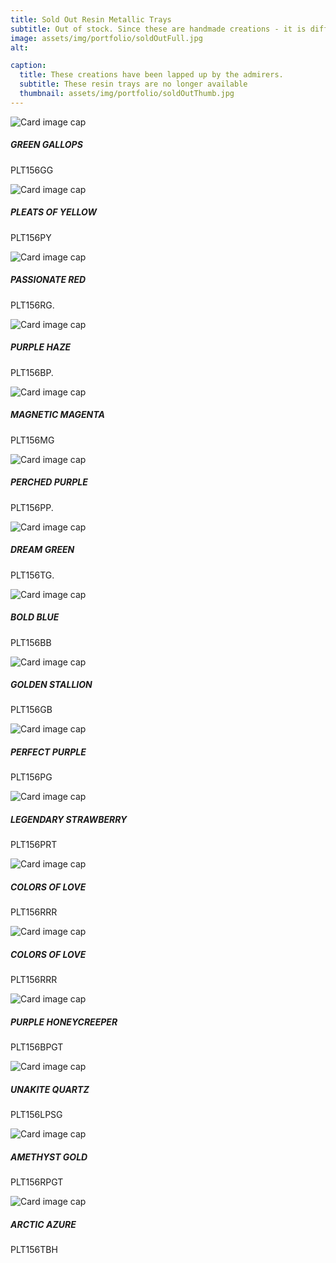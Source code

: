 ```yaml
---
title: Sold Out Resin Metallic Trays
subtitle: Out of stock. Since these are handmade creations - it is difficult to replicate the exact one.
image: assets/img/portfolio/soldOutFull.jpg
alt: 

caption:
  title: These creations have been lapped up by the admirers.
  subtitle: These resin trays are no longer available
  thumbnail: assets/img/portfolio/soldOutThumb.jpg
---
```



<div class="row">
      <div class="col-md-4">
         <div class="card mb-4">
            <img class="card-img-top text-white bg-dark" src="assets/img/portfolio/01-thumbnail.jpg" alt="Card image cap">
            <div class="card-body">
               <h5 class="card-title">GREEN GALLOPS</h5>
               <p class="card-text">PLT156GG</p>
            </div>
         </div>
      </div>
      <div class="col-md-4">
         <div class="card mb-4 text-white bg-dark">
            <img class="card-img-top" src="assets/img/portfolio/02-thumbnail.jpg" alt="Card image cap">
            <div class="card-body">
               <h5 class="card-title">PLEATS OF YELLOW</h5>
               <p class="card-text">PLT156PY</p>
            </div>
         </div>
      </div>
      <div class="col-md-4">
         <div class="card mb-4 text-white bg-dark">
            <img class="card-img-top" src="assets/img/portfolio/05-thumbnail.jpg" alt="Card image cap">
            <div class="card-body">
               <h5 class="card-title">PASSIONATE RED</h5>
               <p class="card-text">PLT156RG.</p>   
            </div>
         </div>
      </div>
      <div class="col-md-4">
         <div class="card mb-4 text-white bg-dark">
            <img class="card-img-top" src="assets/img/portfolio/06-thumbnail.jpg" alt="Card image cap">
            <div class="card-body">
               <h5 class="card-title">PURPLE HAZE</h5>  
               <p class="card-text">PLT156BP.</p>  
            </div>
         </div>
      </div>
       <div class="col-md-4">
         <div class="card mb-4 text-white bg-dark">
            <img class="card-img-top" src="assets/img/portfolio/plt156mg_thumb.png" alt="Card image cap">
            <div class="card-body">
               <h5 class="card-title">MAGNETIC MAGENTA</h5>
                <p class="card-text">PLT156MG</p>    
            </div>
         </div>
      </div>
       <div class="col-md-4">
         <div class="card mb-4 text-white bg-dark">
            <img class="card-img-top" src="assets/img/portfolio/PERCHED_PURPLE_THUMB.JPG" alt="Card image cap">
            <div class="card-body">
               <h5 class="card-title">PERCHED PURPLE</h5>
                <p class="card-text">PLT156PP.</p>    
            </div>
         </div>
      </div>
      <div class="col-md-4">
         <div class="card mb-4 text-white bg-dark">
            <img class="card-img-top" src="assets/img/portfolio/dream_green_thumb.JPG" alt="Card image cap">
            <div class="card-body">
               <h5 class="card-title">DREAM GREEN</h5>
                <p class="card-text">PLT156TG.</p>    
            </div>
         </div>
      </div>
       <div class="col-md-4">
         <div class="card mb-4 text-white bg-dark">
            <img class="card-img-top" src="assets/img/portfolio/plt156bb_thumb.png" alt="Card image cap">
            <div class="card-body">
               <h5 class="card-title">BOLD BLUE</h5>
                <p class="card-text">PLT156BB</p>    
            </div>
         </div>
      </div>
      <div class="col-md-4">
         <div class="card mb-4 text-white bg-dark">
            <img class="card-img-top" src="assets/img/portfolio/plt156gb_thumb.png" alt="Card image cap">
            <div class="card-body">
               <h5 class="card-title">GOLDEN STALLION</h5>
                <p class="card-text">PLT156GB</p>    
            </div>
         </div>
      </div>
      <div class="col-md-4">
         <div class="card mb-4 text-white bg-dark">
            <img class="card-img-top" src="assets/img/portfolio/plt156pg_thumb.png" alt="Card image cap">
            <div class="card-body">
               <h5 class="card-title">PERFECT PURPLE</h5>
                <p class="card-text">PLT156PG</p>    
            </div>
         </div>
      </div>
      <div class="col-md-4">
         <div class="card mb-4 text-white bg-dark">
            <img class="card-img-top" src="assets/img/portfolio/plt156prt_thumb.png" alt="Card image cap">
            <div class="card-body">
               <h5 class="card-title">LEGENDARY STRAWBERRY</h5>
                <p class="card-text">PLT156PRT</p>    
            </div>
         </div>
      </div>
      <div class="col-md-4">
         <div class="card mb-4 text-white bg-dark">
            <img class="card-img-top" src="assets/img/portfolio/plt156rrr_thumb.png" alt="Card image cap">
            <div class="card-body">
               <h5 class="card-title">COLORS OF LOVE</h5>
                <p class="card-text">PLT156RRR</p>    
            </div>
         </div>
      </div>
      <div class="col-md-4">
         <div class="card mb-4 text-white bg-dark">
            <img class="card-img-top" src="assets/img/portfolio/plt156rrr_thumb.png" alt="Card image cap">
            <div class="card-body">
               <h5 class="card-title">COLORS OF LOVE</h5>
                <p class="card-text">PLT156RRR</p>    
            </div>
         </div>
      </div>
      <div class="col-md-4">
         <div class="card mb-4 text-white bg-dark">
            <img class="card-img-top" src="assets/img/portfolio/plt156bpgt_thumb.png" alt="Card image cap">
            <div class="card-body">
               <h5 class="card-title">PURPLE HONEYCREEPER</h5>
                <p class="card-text">PLT156BPGT</p>    
            </div>
         </div>
      </div>
      <div class="col-md-4">
         <div class="card mb-4 text-white bg-dark">
            <img class="card-img-top" src="assets/img/portfolio/plt156lpsg_thumb.png" alt="Card image cap">
            <div class="card-body">
               <h5 class="card-title">UNAKITE QUARTZ</h5>
                <p class="card-text">PLT156LPSG</p>    
            </div>
         </div>
      </div>
      <div class="col-md-4">
         <div class="card mb-4 text-white bg-dark">
            <img class="card-img-top" src="assets/img/portfolio/plt156rpgt_thumb.png" alt="Card image cap">
            <div class="card-body">
               <h5 class="card-title">AMETHYST GOLD</h5>
                <p class="card-text">PLT156RPGT</p>    
            </div>
         </div>
      </div>
      <div class="col-md-4">
         <div class="card mb-4 text-white bg-dark">
            <img class="card-img-top" src="assets/img/portfolio/plt156tbh_thumb.png" alt="Card image cap">
            <div class="card-body">
               <h5 class="card-title">ARCTIC AZURE</h5>
                <p class="card-text">PLT156TBH</p>    
            </div>
         </div>
      </div>
   </div>